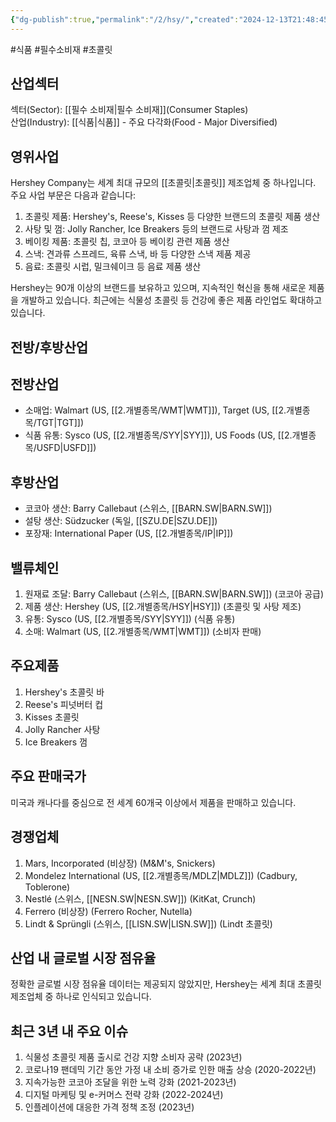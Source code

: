 ```yaml
---
{"dg-publish":true,"permalink":"/2/hsy/","created":"2024-12-13T21:48:45.734+09:00","updated":"2025-06-03T20:05:59.466+09:00"}
---
```


#식품 #필수소비재 #초콜릿

## 산업섹터

섹터(Sector): [[필수 소비재\|필수 소비재]](Consumer Staples)  
산업(Industry): [[식품\|식품]] - 주요 다각화(Food - Major Diversified)

## 영위사업

Hershey Company는 세계 최대 규모의 [[초콜릿\|초콜릿]] 제조업체 중 하나입니다. 주요 사업 부문은 다음과 같습니다:

1. 초콜릿 제품: Hershey's, Reese's, Kisses 등 다양한 브랜드의 초콜릿 제품 생산
2. 사탕 및 껌: Jolly Rancher, Ice Breakers 등의 브랜드로 사탕과 껌 제조
3. 베이킹 제품: 초콜릿 칩, 코코아 등 베이킹 관련 제품 생산
4. 스낵: 견과류 스프레드, 육류 스낵, 바 등 다양한 스낵 제품 제공
5. 음료: 초콜릿 시럽, 밀크쉐이크 등 음료 제품 생산

Hershey는 90개 이상의 브랜드를 보유하고 있으며, 지속적인 혁신을 통해 새로운 제품을 개발하고 있습니다. 최근에는 식물성 초콜릿 등 건강에 좋은 제품 라인업도 확대하고 있습니다.

## 전방/후방산업

## 전방산업

- 소매업: Walmart (US, [[2.개별종목/WMT\|WMT]]), Target (US, [[2.개별종목/TGT\|TGT]])
- 식품 유통: Sysco (US, [[2.개별종목/SYY\|SYY]]), US Foods (US, [[2.개별종목/USFD\|USFD]])

## 후방산업

- 코코아 생산: Barry Callebaut (스위스, [[BARN.SW\|BARN.SW]])
- 설탕 생산: Südzucker (독일, [[SZU.DE\|SZU.DE]])
- 포장재: International Paper (US, [[2.개별종목/IP\|IP]])

## 밸류체인

1. 원재료 조달: Barry Callebaut (스위스, [[BARN.SW\|BARN.SW]]) (코코아 공급)
2. 제품 생산: Hershey (US, [[2.개별종목/HSY\|HSY]]) (초콜릿 및 사탕 제조)
3. 유통: Sysco (US, [[2.개별종목/SYY\|SYY]]) (식품 유통)
4. 소매: Walmart (US, [[2.개별종목/WMT\|WMT]]) (소비자 판매)

## 주요제품

1. Hershey's 초콜릿 바
2. Reese's 피넛버터 컵
3. Kisses 초콜릿
4. Jolly Rancher 사탕
5. Ice Breakers 껌

## 주요 판매국가

미국과 캐나다를 중심으로 전 세계 60개국 이상에서 제품을 판매하고 있습니다.

## 경쟁업체

1. Mars, Incorporated (비상장) (M&M's, Snickers)
2. Mondelez International (US, [[2.개별종목/MDLZ\|MDLZ]]) (Cadbury, Toblerone)
3. Nestlé (스위스, [[NESN.SW\|NESN.SW]]) (KitKat, Crunch)
4. Ferrero (비상장) (Ferrero Rocher, Nutella)
5. Lindt & Sprüngli (스위스, [[LISN.SW\|LISN.SW]]) (Lindt 초콜릿)

## 산업 내 글로벌 시장 점유율

정확한 글로벌 시장 점유율 데이터는 제공되지 않았지만, Hershey는 세계 최대 초콜릿 제조업체 중 하나로 인식되고 있습니다.

## 최근 3년 내 주요 이슈

1. 식물성 초콜릿 제품 출시로 건강 지향 소비자 공략 (2023년)
2. 코로나19 팬데믹 기간 동안 가정 내 소비 증가로 인한 매출 상승 (2020-2022년)
3. 지속가능한 코코아 조달을 위한 노력 강화 (2021-2023년)
4. 디지털 마케팅 및 e-커머스 전략 강화 (2022-2024년)
5. 인플레이션에 대응한 가격 정책 조정 (2023년)